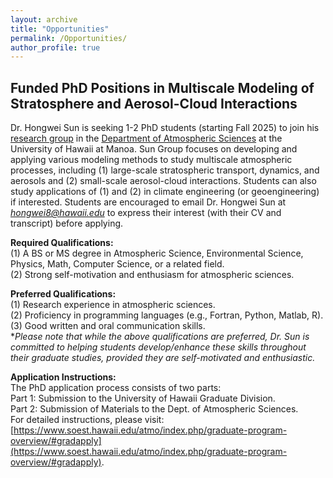 ```yaml
---
layout: archive
title: "Opportunities"
permalink: /Opportunities/
author_profile: true
---
```


Funded PhD Positions in Multiscale Modeling of Stratosphere and Aerosol-Cloud Interactions
--

Dr. Hongwei Sun is seeking 1-2 PhD students (starting Fall 2025) to join his [research group](https://hongwei8sun.github.io/) in the [Department of Atmospheric Sciences]([https://www.soest.hawaii.edu/atmo/](https://www.soest.hawaii.edu/atmo/index.php/2023/10/31/oceanography-atmospheric-sciences-more-highly-ranked-for-program-excellence/)) at the University of Hawaii at Manoa. Sun Group focuses on developing and applying various modeling methods to study multiscale atmospheric processes, including (1) large-scale stratospheric transport, dynamics, and aerosols and (2) small-scale aerosol-cloud interactions. Students can also study applications of (1) and (2) in climate engineering (or geoengineering) if interested. Students are encouraged to email Dr. Hongwei Sun at *hongwei8@hawaii.edu* to express their interest (with their CV and transcript) before applying. <br />

**Required Qualifications:** <br />
(1) A BS or MS degree in Atmospheric Science, Environmental Science, Physics, Math, Computer Science, or a related field. <br />
(2) Strong self-motivation and enthusiasm for atmospheric sciences. <br />

**Preferred Qualifications:** <br />
(1) Research experience in atmospheric sciences. <br />
(2) Proficiency in programming languages (e.g., Fortran, Python, Matlab, R). <br />
(3) Good written and oral communication skills. <br />
**Please note that while the above qualifications are preferred, Dr. Sun is committed to helping students develop/enhance these skills throughout their graduate studies, provided they are self-motivated and enthusiastic.* <br />

**Application Instructions:** <br />
The PhD application process consists of two parts: <br />
Part 1: Submission to the University of Hawaii Graduate Division. <br />
Part 2: Submission of Materials to the Dept. of Atmospheric Sciences. <br />
For detailed instructions, please visit: [https://www.soest.hawaii.edu/atmo/index.php/graduate-program-overview/#gradapply](https://www.soest.hawaii.edu/atmo/index.php/graduate-program-overview/#gradapply). <br />


